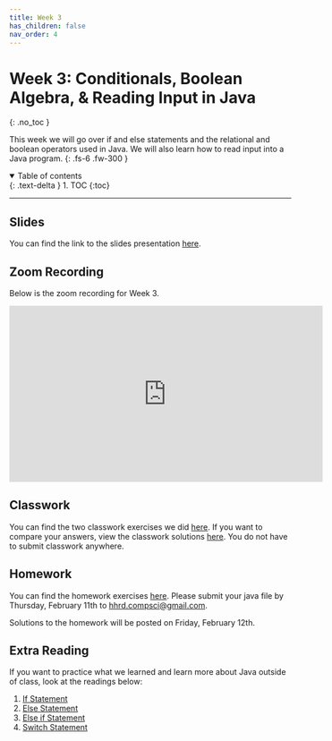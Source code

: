 ```yaml
---
title: Week 3
has_children: false
nav_order: 4
---
```


# Week 3: Conditionals, Boolean Algebra, & Reading Input in Java 
{: .no_toc }

This week we will go over if and else statements and the relational and boolean operators used in Java. We will also learn how to read input into a Java program.
{: .fs-6 .fw-300 }

<details open markdown="block">
  <summary>
    Table of contents
  </summary>
  {: .text-delta }
1. TOC
{:toc}
</details>

---

## Slides

You can find the link to the slides presentation [here](https://docs.google.com/presentation/d/1wz0mNwEtlshzQE-omCmvKG2S7o4BVX8c-3NgAk50_dw/edit?usp=sharing).

## Zoom Recording

Below is the zoom recording for Week 3.

<iframe width="560" height="315" src="https://www.youtube.com/embed/nVl0d4M0NOQ" frameborder="0" allow="accelerometer; autoplay; clipboard-write; encrypted-media; gyroscope; picture-in-picture" allowfullscreen></iframe>

## Classwork

You can find the two classwork exercises we did [here](https://docs.google.com/document/d/1lsLyAscCFnsv-jiU_ZmbCv_F3DNC5Og19LGYMWTH2bA/edit?usp=sharing). If you want to compare your answers, view the classwork solutions [here](). You do not have to submit classwork anywhere.

## Homework

You can find the homework exercises [here](https://docs.google.com/document/d/10OR14P90aKL_-9pwSlcD_LZI9OvR--oYEJejurhX_1E/edit?usp=sharing). Please submit your java file by Thursday, February 11th to [hhrd.compsci@gmail.com](mailto:hhrd.compsci@gmail.com).

Solutions to the homework will be posted on Friday, February 12th.

## Extra Reading

If you want to practice what we learned and learn more about Java outside of class, look at the readings below:

1. [If Statement](https://code-knowledge.com/java-if-statement/)
2. [Else Statement](https://code-knowledge.com/java-else/)
3. [Else if Statement](https://code-knowledge.com/java-elseif/)
4. [Switch Statement](https://code-knowledge.com/java-if-statements-switch/)